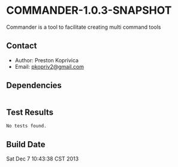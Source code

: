 # COMMANDER-1.0.3-SNAPSHOT

Commander is a tool to facilitate creating multi command tools

## Contact

* Author: Preston Koprivica
* Email: pkopriv2@gmail.com

## Dependencies

```
```

## Test Results

```
No tests found.
```

## Build Date

Sat Dec  7 10:43:38 CST 2013

